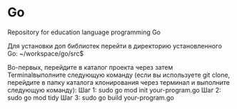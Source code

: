 # Go
Repository for education language programming Go

Для установки доп библиотек перейти в директорию установленного Go: ~/workspace/go/src$

Во-первых, перейдите в каталог проекта через затем Terminalвыполните следующую команду (если вы используете git clone, перейдите в папку каталога клонирования через терминал и выполните следующую команду):
Шаг 1: sudo go mod init your-program.go
Шаг 2: sudo go mod tidy
Шаг 3: sudo go build your-program.go

